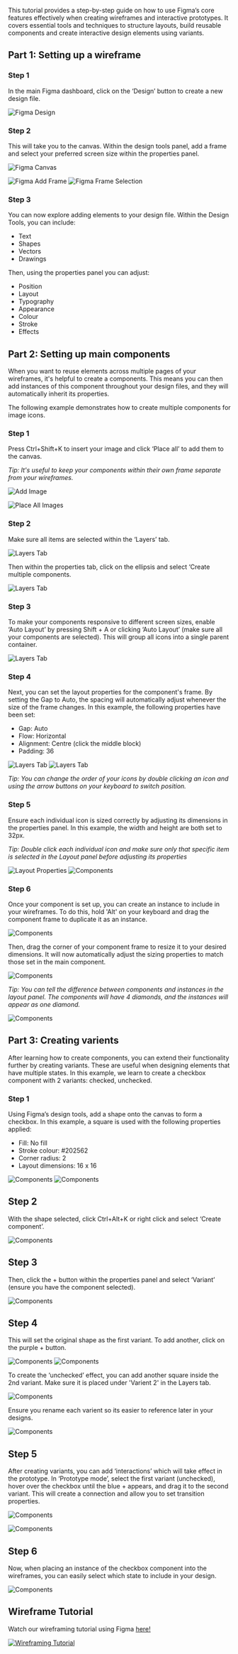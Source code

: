 This tutorial provides a step-by-step guide on how to use Figma’s core features effectively when creating wireframes and interactive prototypes. It covers essential tools and techniques to structure layouts, build reusable components and create interactive design elements using variants.

## Part 1: Setting up a wireframe
### Step 1
In the main Figma dashboard, click on the ‘Design’ button to create a new design file.

![Figma Design](../tutorial-images/tutorial-img1.jpg)

### Step 2
This will take you to the canvas. Within the design tools panel, add a frame and select your preferred screen size within the properties panel.

![Figma Canvas](../tutorial-images/tutorial-img2.jpg)

![Figma Add Frame](../tutorial-images/tutorial-img3.jpg)
![Figma Frame Selection](../tutorial-images/tutorial-img4.jpg)

### Step 3
You can now explore adding elements to your design file. Within the Design Tools, you can include:
- Text
- Shapes
- Vectors
- Drawings

Then, using the properties panel you can adjust:
- Position
- Layout
- Typography
- Appearance
- Colour
- Stroke
- Effects

## Part 2: Setting up main components
When you want to reuse elements across multiple pages of your wireframes, it's helpful to create a components. This means you can then add instances of this component throughout your design files, and they will automatically inherit its properties.

The following example demonstrates how to create multiple components for image icons.

### Step 1
Press Ctrl+Shift+K to insert your image and click ‘Place all’ to add them to the canvas. 

*Tip: It's useful to keep your components within their own frame separate from your wireframes.*

![Add Image](../tutorial-images/tutorial-img5.jpg)

![Place All Images](../tutorial-images/tutorial-img6.jpg)

### Step 2
Make sure all items are selected within the ‘Layers’ tab.

![Layers Tab](../tutorial-images/tutorial-img7.jpg)

Then within the properties tab, click on the ellipsis and select ‘Create multiple components.

![Layers Tab](../tutorial-images/tutorial-img8.jpg)

### Step 3
To make your components responsive to different screen sizes, enable ‘Auto Layout’ by pressing Shift + A or clicking ‘Auto Layout’ (make sure all your components are selected). This will group all icons into a single parent container.

![Layers Tab](../tutorial-images/tutorial-img9.jpg)

### Step 4
Next, you can set the layout properties for the component's frame. By setting the Gap to Auto, the spacing will automatically adjust whenever the size of the frame changes. In this example, the following properties have been set:

- Gap: Auto
- Flow: Horizontal
- Alignment: Centre (click the middle block)
- Padding: 36

![Layers Tab](../tutorial-images/tutorial-img10.jpg)
![Layers Tab](../tutorial-images/tutorial-img11.jpg)

*Tip: You can change the order of your icons by double clicking an icon and using the arrow buttons on your keyboard to switch position.*

### Step 5
Ensure each individual icon is sized correctly by adjusting its dimensions in the properties panel. In this example, the width and height are both set to 32px.

*Tip: Double click each individual icon and make sure only that specific item is selected in the Layout panel before adjusting its properties*

![Layout Properties](../tutorial-images/tutorial-img12.jpg)
![Components](../tutorial-images/tutorial-img13.jpg)

### Step 6
Once your component is set up, you can create an instance to include in your wireframes. To do this, hold 'Alt' on your keyboard and drag the component frame to duplicate it as an instance.

![Components](../tutorial-images/tutorial-img14.jpg)

Then, drag the corner of your component frame to resize it to your desired dimensions. It will now automatically adjust the sizing properties to match those set in the main component.

![Components](../tutorial-images//tutorial-img15.jpg)

*Tip: You can tell the difference between components and instances in the layout panel. The components will have 4 diamonds, and the instances will appear as one diamond.*

![Components](../tutorial-images/tutorial-img16.jpg)

## Part 3: Creating varients
After learning how to create components, you can extend their functionality further by creating variants. These are useful when designing elements that have multiple states. In this example, we learn to create a checkbox component with 2 variants: checked, unchecked.

### Step 1
Using Figma’s design tools, add a shape onto the canvas to form a checkbox. In this example, a square is used with the following properties applied:

- Fill: No fill
- Stroke colour: #202562
- Corner radius: 2
- Layout dimensions: 16 x 16

![Components](../tutorial-images/tutorial-img17.jpg)
![Components](../tutorial-images/tutorial-img18.jpg)

## Step 2
With the shape selected, click Ctrl+Alt+K or right click and select ‘Create component’.

![Components](../tutorial-images/tutorial-img19.jpg)

## Step 3
Then, click the + button within the properties panel and select ‘Variant’ (ensure you have the component selected).

![Components](../tutorial-images/tutorial-img20.jpg)

## Step 4
This will set the original shape as the first variant. To add another, click on the purple + button.

![Components](../tutorial-images/tutorial-img21.jpg)
![Components](../tutorial-images/tutorial-img22.jpg)

To create the ‘unchecked’ effect, you can add another square inside the 2nd variant. Make sure it is placed under 'Varient 2' in the Layers tab.

![Components](../tutorial-images//tutorial-img23.jpg)

Ensure you rename each varient so its easier to reference later in your designs.

![Components](../tutorial-images/tutorial-img24.jpg)

## Step 5
After creating variants, you can add ‘interactions’ which will take effect in the prototype. In ‘Prototype mode’, select the first variant (unchecked), hover over the checkbox until the blue + appears, and drag it to the second variant. This will create a connection and allow you to set transition properties.

![Components](../tutorial-images/tutorial-img25.jpg)

![Components](../tutorial-images/tutorial-img26.jpg)

## Step 6
Now, when placing an instance of the checkbox component into the wireframes, you can easily select which state to include in your design.

![Components](../tutorial-images/tutorial-img27.jpg)

## Wireframe Tutorial

Watch our wireframing tutorial using Figma [here!](https://youtu.be/owvuJGOHhcA)

[![Wireframing Tutorial](https://img.youtube.com/vi/owvuJGOHhcA/0.jpg)](https://youtu.be/owvuJGOHhcA)
